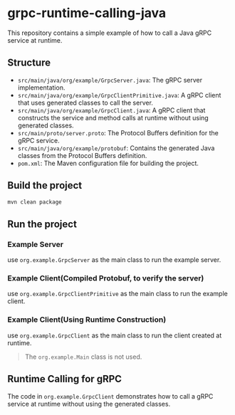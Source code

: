 # grpc-runtime-calling-java

 This repository contains a simple example of how to call a Java gRPC service at runtime.

## Structure
- `src/main/java/org/example/GrpcServer.java`: The gRPC server implementation.
- `src/main/java/org/example/GrpcClientPrimitive.java`: A gRPC client that uses generated classes to call the server.
- `src/main/java/org/example/GrpcClient.java`: A gRPC client that constructs the service and method calls at runtime without using generated classes.
- `src/main/proto/server.proto`: The Protocol Buffers definition for the gRPC service.
- `src/main/java/org/example/protobuf`: Contains the generated Java classes from the Protocol Buffers definition.
- `pom.xml`: The Maven configuration file for building the project.

## Build the project

```bash
mvn clean package
```

## Run the project

### Example Server

use `org.example.GrpcServer` as the main class to run the example server.

### Example Client(Compiled Protobuf, to verify the server)
use `org.example.GrpcClientPrimitive` as the main class to run the example client.

### Example Client(Using Runtime Construction)
use `org.example.GrpcClient` as the main class to run the client created at runtime.

>The `org.example.Main` class is not used.


## Runtime Calling for gRPC
The code in `org.example.GrpcClient` demonstrates how to call a gRPC service at runtime without using the generated classes.


